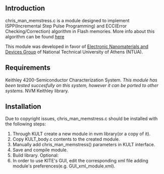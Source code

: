 ## Introduction
chris_man_memstress.c is a module designed to implement ISPP(Incremental Step Pulse Programming) and ECC(Error Checking/Correction) algorithm in Flash memories. More info about this algorithm can be found [here](https://ieeexplore.ieee.org/document/7942019/citations?tabFilter=papers#citations) 

This module was developed in favor of [Electronic Nanomaterials and Devices Group](http://www.physics.ntua.gr/~tsoukalas/index.html) of National Technical University of Athens (NTUA). 

## Requirements

Keithley 4200-Semiconductor Characterization System.
*This module has been tested succesfully on this system, however it can be ported to other systems.*
NVM Keithley library.

## Installation

Due to copyright issues, chris_man_memstress.c should be installed with the following steps:

1. Through KULT create a new module in nvm library(or a copy of it).
2. Copy KULT_body.c contents to the created module.
3. Manually add chris_man_memstress() parameters in KULT interface.
4. Save and compile module.
5. Build library.
Optional:
6. In order to use KITE's GUI, edit the corresponding xml file adding module's preferences(e.g. GUI_xml_module.xml).


